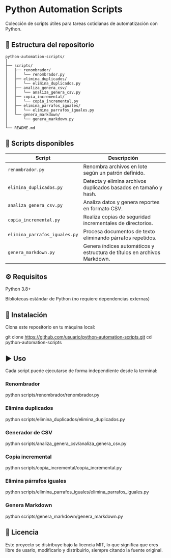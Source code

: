 # Python Automation Scripts

Colección de scripts útiles para tareas cotidianas de automatización con Python.

## 📂 Estructura del repositorio
```plaintext
python-automation-scripts/
│
├── scripts/
│   ├── renombrador/
│   │   └── renombrador.py
│   ├── elimina_duplicados/
│   │   └── elimina_duplicados.py
│   ├── analiza_genera_csv/
│   │   └── analiza_genera_csv.py
│   ├── copia_incremental/
│   │   └── copia_incremental.py
│   ├── elimina_parrafos_iguales/
│   │   └── elimina_parrafos_iguales.py
│   └── genera_markdown/
│       └── genera_markdown.py
│
└── README.md
```
## 📜 Scripts disponibles

| Script                    |  Descripción                                                         |
|---------------------------|---------------------------------------------------------------------|
| `renombrador.py`           | Renombra archivos en lote según un patrón definido.                 |
| `elimina_duplicados.py`    | Detecta y elimina archivos duplicados basados en tamaño y hash.     |
| `analiza_genera_csv.py`    | Analiza datos y genera reportes en formato CSV.                     |
| `copia_incremental.py`     | Realiza copias de seguridad incrementales de directorios.           |
| `elimina_parrafos_iguales.py` | Procesa documentos de texto eliminando párrafos repetidos.       |
| `genera_markdown.py`       | Genera índices automáticos y estructura de títulos en archivos Markdown. |

## ⚙️ Requisitos

Python 3.8+

Bibliotecas estándar de Python (no requiere dependencias externas)

## 🚀 Instalación

Clona este repositorio en tu máquina local:

git clone https://github.com/usuario/python-automation-scripts.git
cd python-automation-scripts

## ▶️ Uso

Cada script puede ejecutarse de forma independiente desde la terminal:

### Renombrador
python scripts/renombrador/renombrador.py

### Elimina duplicados
python scripts/elimina_duplicados/elimina_duplicados.py

### Generador de CSV
python scripts/analiza_genera_csv/analiza_genera_csv.py

### Copia incremental
python scripts/copia_incremental/copia_incremental.py

### Elimina párrafos iguales
python scripts/elimina_parrafos_iguales/elimina_parrafos_iguales.py

### Genera Markdown
python scripts/genera_markdown/genera_markdown.py

## 📄 Licencia

Este proyecto se distribuye bajo la licencia MIT, lo que significa que eres libre de usarlo, modificarlo y distribuirlo, siempre citando la fuente original.